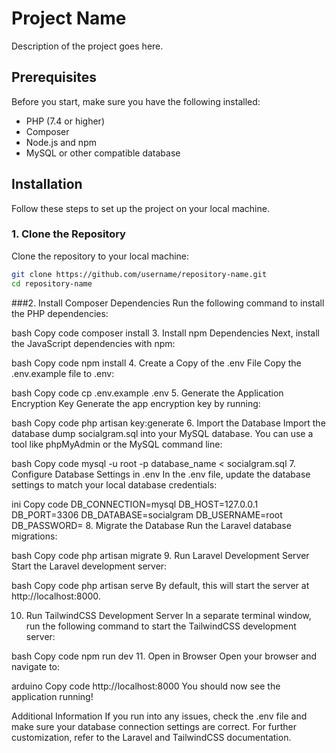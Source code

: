 # Project Name

Description of the project goes here.

## Prerequisites

Before you start, make sure you have the following installed:

- PHP (7.4 or higher)
- Composer
- Node.js and npm
- MySQL or other compatible database

## Installation

Follow these steps to set up the project on your local machine.

### 1. Clone the Repository

Clone the repository to your local machine:

```bash
git clone https://github.com/username/repository-name.git
cd repository-name
```
###2. Install Composer Dependencies
Run the following command to install the PHP dependencies:

bash
Copy code
composer install
3. Install npm Dependencies
Next, install the JavaScript dependencies with npm:

bash
Copy code
npm install
4. Create a Copy of the .env File
Copy the .env.example file to .env:

bash
Copy code
cp .env.example .env
5. Generate the Application Encryption Key
Generate the app encryption key by running:

bash
Copy code
php artisan key:generate
6. Import the Database
Import the database dump socialgram.sql into your MySQL database. You can use a tool like phpMyAdmin or the MySQL command line:

bash
Copy code
mysql -u root -p database_name < socialgram.sql
7. Configure Database Settings in .env
In the .env file, update the database settings to match your local database credentials:

ini
Copy code
DB_CONNECTION=mysql
DB_HOST=127.0.0.1
DB_PORT=3306
DB_DATABASE=socialgram
DB_USERNAME=root
DB_PASSWORD=
8. Migrate the Database
Run the Laravel database migrations:

bash
Copy code
php artisan migrate
9. Run Laravel Development Server
Start the Laravel development server:

bash
Copy code
php artisan serve
By default, this will start the server at http://localhost:8000.

10. Run TailwindCSS Development Server
In a separate terminal window, run the following command to start the TailwindCSS development server:

bash
Copy code
npm run dev
11. Open in Browser
Open your browser and navigate to:

arduino
Copy code
http://localhost:8000
You should now see the application running!

Additional Information
If you run into any issues, check the .env file and make sure your database connection settings are correct.
For further customization, refer to the Laravel and TailwindCSS documentation.
